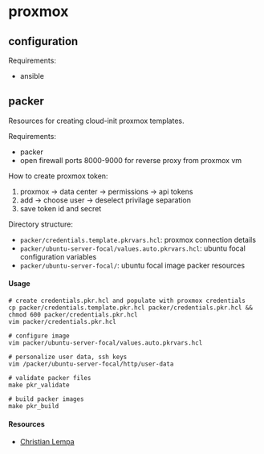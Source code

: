 # proxmox

## configuration

Requirements:
- ansible

## packer

Resources for creating cloud-init proxmox templates.

Requirements:
- packer
- open firewall ports 8000-9000 for reverse proxy from proxmox vm

How to create proxmox token:
1. proxmox -> data center -> permissions -> api tokens
2. add -> choose user -> deselect privilage separation
3. save token id and secret

Directory structure:
- `packer/credentials.template.pkrvars.hcl`: proxmox connection details
- `packer/ubuntu-server-focal/values.auto.pkrvars.hcl`: ubuntu focal configuration variables
- `packer/ubuntu-server-focal/`: ubuntu focal image packer resources

#### Usage
```
# create credentials.pkr.hcl and populate with proxmox credentials
cp packer/credentials.template.pkr.hcl packer/credentials.pkr.hcl && chmod 600 packer/credentials.pkr.hcl
vim packer/credentials.pkr.hcl

# configure image
vim packer/ubuntu-server-focal/values.auto.pkrvars.hcl

# personalize user data, ssh keys
vim /packer/ubuntu-server-focal/http/user-data

# validate packer files
make pkr_validate

# build packer images
make pkr_build
```

#### Resources
- [Christian Lempa](https://www.youtube.com/@christianlempa)
